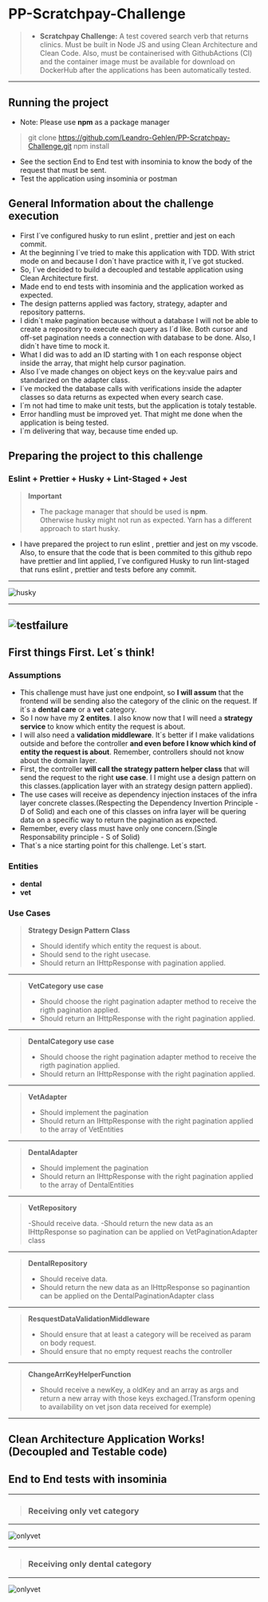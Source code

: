 # PP-Scratchpay-Challenge

> - **Scratchpay Challenge:** A test covered search verb that returns clinics. Must be built in Node JS and using Clean Architecture and Clean Code. Also, must be containerised with GithubActions (CI) and the container image must be available for download on DockerHub after the applications has been automatically tested.

---

## Running the project

- Note: Please use **npm** as a package manager

> git clone https://github.com/Leandro-Gehlen/PP-Scratchpay-Challenge.git
> npm install

- See the section End to End test with insominia to know the body of the request that must be sent.
- Test the application using insominia or postman

## General Information about the challenge execution

- First I´ve configured husky to run eslint , prettier and jest on each commit.
- At the beginning I´ve tried to make this application with TDD. With strict mode on and because I don´t have practice with it, I´ve got stucked.
- So, I´ve decided to build a decoupled and testable application using Clean Architecture first.
- Made end to end tests with insominia and the application worked as expected.
- The design patterns applied was factory, strategy, adapter and repository patterns.
- I didn´t make pagination because without a database I will not be able to create a repository to execute each query as I´d like. Both cursor and off-set pagination needs a connection with database to be done. Also, I didn´t have time to mock it.
- What I did was to add an ID starting with 1 on each response object inside the array, that might help cursor pagination.
- Also I´ve made changes on object keys on the key:value pairs and standarized on the adapter class.
- I´ve mocked the database calls with verifications inside the adapter classes so data returns as expected when every search case.
- I´m not had time to make unit tests, but the application is totaly testable.
- Error handling must be improved yet. That might me done when the application is being tested.
- I´m delivering that way, because time ended up.

## Preparing the project to this challenge

### Eslint + Prettier + Husky + Lint-Staged + Jest

> **Important**
>
> - The package manager that should be used is **npm**. </br>
>   Otherwise husky might not run as expected. Yarn has a different approach to start husky.

- I have prepared the project to run eslint , prettier and jest on my vscode.
  Also, to ensure that the code that is been commited to this github repo have prettier and lint applied, I´ve configured Husky to run lint-staged that runs eslint , prettier and tests before any commit.

---

![husky](https://raw.githubusercontent.com/Leandro-Gehlen/PP-Scratchpay-Challenge/main/images/husky-works.jpg)

---

## ![testfailure](https://raw.githubusercontent.com/Leandro-Gehlen/PP-Scratchpay-Challenge/main/images/test-fails.jpg)

## First things First. Let´s think!

### Assumptions

- This challenge must have just one endpoint, so **I will assum** that the frontend will be sending also the category of the clinic on the request. If it´s a **dental care** or a **vet** category.
- So I now have my **2 entites**. I also know now that I will need a **strategy service** to know which entity the request is about.
- I will also need a **validation middleware**. It´s better if I make validations outside and before the controller **and even before I know which kind of entity the request is about**. Remember, controllers should not know about the domain layer.
- First, the controller **will call the strategy pattern helper class** that will send the request to the right **use case**. I I might use a design pattern on this classes.(application layer with an strategy design pattern applied).
- The use cases will receive as dependency injection instaces of the infra layer concrete classes.(Respecting the Dependency Invertion Principle - D of Solid) and each one of this classes on infra layer will be quering data on a specific way to return the pagination as expected.
- Remember, every class must have only one concern.(Single Responsability principle - S of Solid)
- That´s a nice starting point for this challenge. Let´s start.

### Entities

- **dental**
- **vet**

### Use Cases

> **Strategy Design Pattern Class**
>
> - Should identify which entity the request is about.
> - Should send to the right usecase.
> - Should return an IHttpResponse with pagination applied.

---

> **VetCategory use case**
>
> - Should choose the right pagination adapter method to receive the rigth pagination applied.
> - Should return an IHttpResponse with the right pagination applied.

---

> **DentalCategory use case**
>
> - Should choose the right pagination adapter method to receive the rigth pagination applied.
> - Should return an IHttpResponse with the right pagination applied.

---

> **VetAdapter**
>
> - Should implement the pagination
> - Should return an IHttpResponse with the right pagination applied to the array of VetEntities

---

> **DentalAdapter**
>
> - Should implement the pagination
> - Should return an IHttpResponse with the right pagination applied to the array of DentalEntities

---

> **VetRepository**
>
> -Should receive data.
> -Should return the new data as an IHttpResponse so pagination can be applied on VetPaginationAdapter class

---

> **DentalRepository**
>
> - Should receive data.
> - Should return the new data as an IHttpResponse so paginantion can be applied on the DentalPaginationAdapter class

---

> **ResquestDataValidationMiddleware**
>
> - Should ensure that at least a category will be received as param on body request.
> - Should ensure that no empty request reachs the controller

---

> **ChangeArrKeyHelperFunction**
>
> - Should receive a newKey, a oldKey and an array as args and return a new array with those keys exchaged.(Transform opening to availability on vet json data received for exemple)

---

## Clean Architecture Application Works! (Decoupled and Testable code)

## **End to End tests with insominia**

---

> ### **Receiving only vet category**

---

![onlyvet](https://raw.githubusercontent.com/Leandro-Gehlen/PP-Scratchpay-Challenge/main/images/vet-only-category-provided.jpg)

---

> ### **Receiving only dental category**

---

![onlyvet](https://raw.githubusercontent.com/Leandro-Gehlen/PP-Scratchpay-Challenge/main/images/dental-only-category-provided.jpg)

